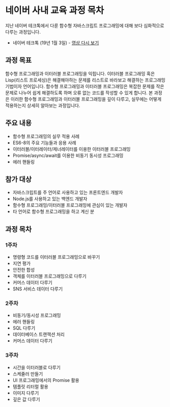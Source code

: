 # 네이버 사내 교육 과정 목차

지난 네이버 테크톡에서 다룬 함수형 자바스크립트 프로그래밍에 대해 보다 심화적으로 다루는 과정입니다.
 - 네이버 테크톡 (19년 1월 3일) - [영상 다시 보기](https://youtu.be/fWRMM6AaMMc)

## 과정 목표
함수형 프로그래밍과 이터러블 프로그래밍을 익힙니다. 이터러블 프로그래밍 혹은 Lisp(리스트 프로세싱)은 해결해야하는 문제를 리스트로 바라보고 해결하는 프로그래밍 기법이자 언어입니다. 함수형 프로그래밍과 이터러블 프로그래밍은 복잡한 문제를 작은 문제로 나누어 쉽게 해결하도록 하며 오류 없는 코드를 작성할 수 있게 합니다. 본 과정은 이러한 함수형 프로그래밍과 이터러블 프로그래밍을 깊이 다루고, 실무에는 어떻게 적용하는지 상세히 알아보는 과정입니다.

## 주요 내용
 - 함수형 프로그래밍의 실무 적용 사례
 - ES6-8의 주요 기능들과 응용 사례
 - 이터러블/이터레이터/제너레이터를 이용한 이터러블 프로그래밍
 - Promise/async/await를 이용한 비동기 동시성 프로그래밍
 - 에러 핸들링

## 참가 대상
 - 자바스크립트를 주 언어로 사용하고 있는 프론트엔드 개발자
 - Node.js를 사용하고 있는 백엔드 개발자
 - 함수형 프로그래밍/이터러블 프로그래밍에 관심이 있는 개발자
 - 타 언어로 함수형 프로그래밍을 하고 계신 분

## 과정 목차

### 1주차
 - 명령형 코드를 이터러블 프로그래밍으로 바꾸기
 - 지연 평가
 - 안전한 합성
 - 객체를 이터러블 프로그래밍으로 다루기
 - 커머스 데이터 다루기
 - SNS 서비스 데이터 다루기

### 2주차
 - 비동기/동시성 프로그래밍
 - 에러 핸들링
 - SQL 다루기
 - 데이터베이스 트랜잭션 처리
 - 커머스 데이터 다루기

### 3주차
 - 시간을 이터러블로 다루기
 - 스케쥴러 만들기
 - UI 프로그래밍에서의 Promise 활용
 - 템플릿 리터럴 활용
 - 이미지 다루기
 - 깊은 값 다루기